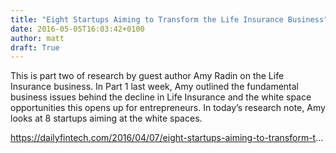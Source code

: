 ```yaml
---
title: "Eight Startups Aiming to Transform the Life Insurance Business"
date: 2016-05-05T16:03:42+0100
author: matt
draft: True
---
```

This is part two of research by guest author Amy Radin on the Life Insurance business. In Part 1 last week, Amy outlined the fundamental business issues behind the decline in Life Insurance and the white space opportunities this opens up for entrepreneurs. In today’s research note, Amy looks at 8 startups aiming at the white spaces.

https://dailyfintech.com/2016/04/07/eight-startups-aiming-to-transform-t...
